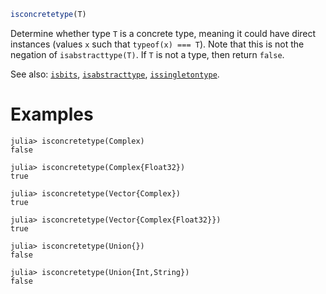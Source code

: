 ```julia
isconcretetype(T)
```

Determine whether type `T` is a concrete type, meaning it could have direct instances (values `x` such that `typeof(x) === T`). Note that this is not the negation of `isabstracttype(T)`. If `T` is not a type, then return `false`.

See also: [`isbits`](@ref), [`isabstracttype`](@ref), [`issingletontype`](@ref).

# Examples

```jldoctest
julia> isconcretetype(Complex)
false

julia> isconcretetype(Complex{Float32})
true

julia> isconcretetype(Vector{Complex})
true

julia> isconcretetype(Vector{Complex{Float32}})
true

julia> isconcretetype(Union{})
false

julia> isconcretetype(Union{Int,String})
false
```
